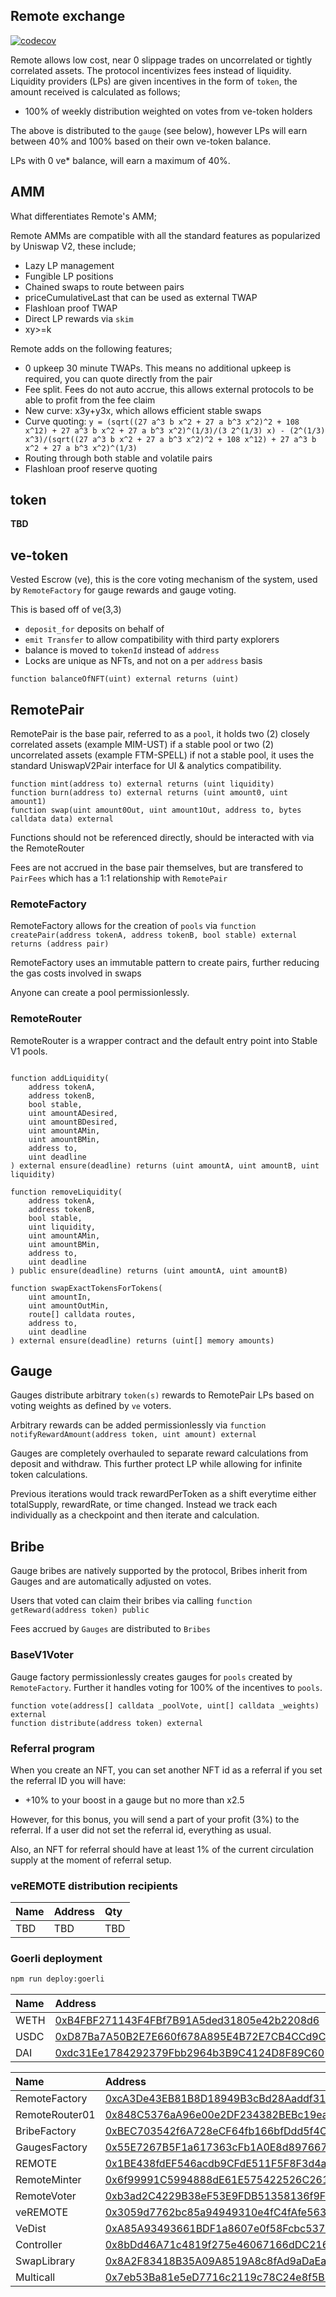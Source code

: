 ## Remote exchange

[![codecov](https://codecov.io/gh/remote-exchange/remote-exchange-contracts/branch/master/graph/badge.svg?token=U94WAFLRT7)](https://codecov.io/gh/remote-exchange/remote-exchange-contracts)

Remote allows low cost, near 0 slippage trades on uncorrelated or tightly correlated assets. The protocol incentivizes
fees instead of liquidity. Liquidity providers (LPs) are given incentives in the form of `token`, the amount received is
calculated as follows;

* 100% of weekly distribution weighted on votes from ve-token holders

The above is distributed to the `gauge` (see below), however LPs will earn between 40% and 100% based on their own
ve-token balance.

LPs with 0 ve* balance, will earn a maximum of 40%.

## AMM

What differentiates Remote's AMM;

Remote AMMs are compatible with all the standard features as popularized by Uniswap V2, these include;

* Lazy LP management
* Fungible LP positions
* Chained swaps to route between pairs
* priceCumulativeLast that can be used as external TWAP
* Flashloan proof TWAP
* Direct LP rewards via `skim`
* xy>=k

Remote adds on the following features;

* 0 upkeep 30 minute TWAPs. This means no additional upkeep is required, you can quote directly from the pair
* Fee split. Fees do not auto accrue, this allows external protocols to be able to profit from the fee claim
* New curve: x3y+y3x, which allows efficient stable swaps
* Curve
  quoting: `y = (sqrt((27 a^3 b x^2 + 27 a b^3 x^2)^2 + 108 x^12) + 27 a^3 b x^2 + 27 a b^3 x^2)^(1/3)/(3 2^(1/3) x) - (2^(1/3) x^3)/(sqrt((27 a^3 b x^2 + 27 a b^3 x^2)^2 + 108 x^12) + 27 a^3 b x^2 + 27 a b^3 x^2)^(1/3)`
* Routing through both stable and volatile pairs
* Flashloan proof reserve quoting

## token

**TBD**

## ve-token

Vested Escrow (ve), this is the core voting mechanism of the system, used by `RemoteFactory` for gauge rewards and gauge
voting.

This is based off of ve(3,3)

* `deposit_for` deposits on behalf of
* `emit Transfer` to allow compatibility with third party explorers
* balance is moved to `tokenId` instead of `address`
* Locks are unique as NFTs, and not on a per `address` basis

```
function balanceOfNFT(uint) external returns (uint)
```

## RemotePair

RemotePair is the base pair, referred to as a `pool`, it holds two (2) closely correlated assets (example MIM-UST) if a
stable pool or two (2) uncorrelated assets (example FTM-SPELL) if not a stable pool, it uses the standard UniswapV2Pair
interface for UI & analytics compatibility.

```
function mint(address to) external returns (uint liquidity)
function burn(address to) external returns (uint amount0, uint amount1)
function swap(uint amount0Out, uint amount1Out, address to, bytes calldata data) external
```

Functions should not be referenced directly, should be interacted with via the RemoteRouter

Fees are not accrued in the base pair themselves, but are transfered to `PairFees` which has a 1:1 relationship
with `RemotePair`

### RemoteFactory

RemoteFactory allows for the creation of `pools`
via ```function createPair(address tokenA, address tokenB, bool stable) external returns (address pair)```

RemoteFactory uses an immutable pattern to create pairs, further reducing the gas costs involved in swaps

Anyone can create a pool permissionlessly.

### RemoteRouter

RemoteRouter is a wrapper contract and the default entry point into Stable V1 pools.

```

function addLiquidity(
    address tokenA,
    address tokenB,
    bool stable,
    uint amountADesired,
    uint amountBDesired,
    uint amountAMin,
    uint amountBMin,
    address to,
    uint deadline
) external ensure(deadline) returns (uint amountA, uint amountB, uint liquidity)

function removeLiquidity(
    address tokenA,
    address tokenB,
    bool stable,
    uint liquidity,
    uint amountAMin,
    uint amountBMin,
    address to,
    uint deadline
) public ensure(deadline) returns (uint amountA, uint amountB)

function swapExactTokensForTokens(
    uint amountIn,
    uint amountOutMin,
    route[] calldata routes,
    address to,
    uint deadline
) external ensure(deadline) returns (uint[] memory amounts)

```

## Gauge

Gauges distribute arbitrary `token(s)` rewards to RemotePair LPs based on voting weights as defined by `ve` voters.

Arbitrary rewards can be added permissionlessly
via ```function notifyRewardAmount(address token, uint amount) external```

Gauges are completely overhauled to separate reward calculations from deposit and withdraw. This further protect LP
while allowing for infinite token calculations.

Previous iterations would track rewardPerToken as a shift everytime either totalSupply, rewardRate, or time changed.
Instead we track each individually as a checkpoint and then iterate and calculation.

## Bribe

Gauge bribes are natively supported by the protocol, Bribes inherit from Gauges and are automatically adjusted on votes.

Users that voted can claim their bribes via calling ```function getReward(address token) public```

Fees accrued by `Gauges` are distributed to `Bribes`

### BaseV1Voter

Gauge factory permissionlessly creates gauges for `pools` created by `RemoteFactory`. Further it handles voting for 100%
of the incentives to `pools`.

```
function vote(address[] calldata _poolVote, uint[] calldata _weights) external
function distribute(address token) external
```

### Referral program

When you create an NFT, you can set another NFT id as a referral if you set the referral ID you will have:

- +10% to your boost in a gauge but no more than x2.5

However, for this bonus, you will send a part of your profit (3%) to the referral.
If a user did not set the referral id, everything as usual. 

Also, an NFT for referral should have at least 1% of the current circulation supply at the moment of referral setup.

### veREMOTE distribution recipients

| Name | Address | Qty |
|:-----|:--------|:----|
| TBD   | TBD     | TBD |

### Goerli deployment

```bash
npm run deploy:goerli
```

| Name       | Address                                                                                                                           |
|:-----------|:----------------------------------------------------------------------------------------------------------------------------------|
| WETH | [0xB4FBF271143F4FBf7B91A5ded31805e42b2208d6](https://goerli.etherscan.io/address/0xB4FBF271143F4FBf7B91A5ded31805e42b2208d6) |
| USDC | [0xD87Ba7A50B2E7E660f678A895E4B72E7CB4CCd9C](https://goerli.etherscan.io/address/0xD87Ba7A50B2E7E660f678A895E4B72E7CB4CCd9C) |
| DAI  | [0xdc31Ee1784292379Fbb2964b3B9C4124D8F89C60](https://goerli.etherscan.io/address/0xdc31ee1784292379fbb2964b3b9c4124d8f89c60) |

| Name           | Address                                                                                                               |
|:---------------|:----------------------------------------------------------------------------------------------------------------------|
| RemoteFactory  | [0xcA3De43EB81B8D18949B3cBd28Aaddf31214B4A6](https://goerli.etherscan.io/address/0xcA3De43EB81B8D18949B3cBd28Aaddf31214B4A6) |
| RemoteRouter01 | [0x848C5376aA96e00e2DF234382BEBc19ea902E75F](https://goerli.etherscan.io/address/0x848C5376aA96e00e2DF234382BEBc19ea902E75F)                                                                                     |
| BribeFactory   | [0xBEC703542f6A728eCF64fb166bfDdd5f4C66842B](https://goerli.etherscan.io/address/0xBEC703542f6A728eCF64fb166bfDdd5f4C66842B)                                                                                                                      |
| GaugesFactory  | [0x55E7267B5F1a617363cFb1A0E8d8976676A4Fe34](https://goerli.etherscan.io/address/0x55E7267B5F1a617363cFb1A0E8d8976676A4Fe34)                                                                                                                      |
| REMOTE         | [0x1BE438fdEF546acdb9CFdE511F5F8F3d4a9972c9](https://goerli.etherscan.io/address/0x1BE438fdEF546acdb9CFdE511F5F8F3d4a9972c9)                                                                             |
| RemoteMinter   | [0x6f99991C5994888dE61E575422526C2618CFEbFD](https://goerli.etherscan.io/address/0x6f99991C5994888dE61E575422526C2618CFEbFD)                                                                                                                      |
| RemoteVoter    | [0xb3ad2C4229B38eF53E9FDB51358136f9FE039eb1](https://goerli.etherscan.io/address/0xb3ad2C4229B38eF53E9FDB51358136f9FE039eb1)                                                                                                                      |
| veREMOTE       | [0x3059d7762bc85a94949310e4fC4fAfe5638b9dbb](https://goerli.etherscan.io/address/0x3059d7762bc85a94949310e4fC4fAfe5638b9dbb)                                                                                                                      |
| VeDist         | [0xA85A93493661BDF1a8607e0f58Fcbc537e93a16a](https://goerli.etherscan.io/address/0xA85A93493661BDF1a8607e0f58Fcbc537e93a16a)                                                                                                                      |
| Controller     | [0x8bDd46A71c4819f275e46067166dDC21676c44a7](https://goerli.etherscan.io/address/0x8bDd46A71c4819f275e46067166dDC21676c44a7)                                                                                                                      |
| SwapLibrary    | [0x8A2F83418B35A09A8519A8c8fAd9aDaEa70cDd52](https://goerli.etherscan.io/address/0x8A2F83418B35A09A8519A8c8fAd9aDaEa70cDd52)                                                                                                                      |
| Multicall      | [0x7eb53Ba81e5eD7716c2119c78C24e8f5B1920F45](https://goerli.etherscan.io/address/0x7eb53Ba81e5eD7716c2119c78C24e8f5B1920F45)                                                                                                                      |

